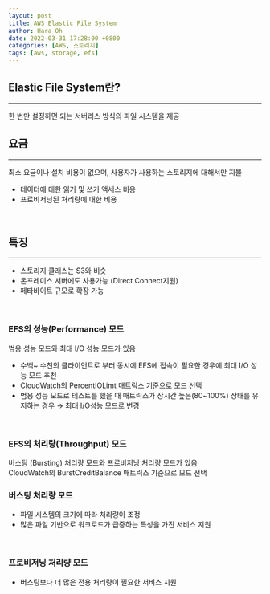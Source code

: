 ```yaml
---
layout: post
title: AWS Elastic File System
author: Hara Oh
date: 2022-03-31 17:28:00 +0800
categories: [AWS, 스토리지]
tags: [aws, storage, efs]
---
```

## Elastic File System란?
---
한 번만 설정하면 되는 서버리스 방식의 파일 시스템을 제공

## 요금
---
최소 요금이나 설치 비용이 없으며, 사용자가 사용하는 스토리지에 대해서만 지불
- 데이터에 대한 읽기 및 쓰기 액세스 비용
- 프로비저닝된 처리량에 대한 비용
<br>

## 특징 
---
- 스토리지 클래스는 S3와 비슷
- 온프레미스 서버에도 사용가능 (Direct Connect지원)
- 페타바이트 규모로 확장 가능
<br>

### EFS의 성능(Performance) 모드
범용 성능 모드와 최대 I/O 성능 모드가 있음
<br>
- 수백~ 수천의 클라이언트로 부터 동시에 EFS에 접속이 필요한 경우에 최대 I/O 성능 모드 추천
- CloudWatch의 PercentIOLimt 매트릭스 기준으로 모드 선택
- 범용 성능 모드로 테스트를 했을 때 매트릭스가 장시간 높은(80~100%) 상태를 유지하는 경우 → 최대 I/O성능 모드로 변경
<br>

### EFS의 처리량(Throughput) 모드
버스팅 (Bursting) 처리량 모드와 프로비저닝 처리량 모드가 있음
<br>
CloudWatch의 BurstCreditBalance 매트릭스 기준으로 모드 선택


### 버스팅 처리량 모드
- 파일 시스템의 크기에 따라 처리량이 조정
- 많은 파일 기반으로 워크로드가 급증하는 특성을 가진 서비스 지원
<br>

### 프로비저닝 처리량 모드
- 버스팅보다 더 많은 전용 처리량이 필요한 서비스 지원

